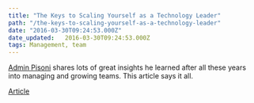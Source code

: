 ```yaml
---
title: "The Keys to Scaling Yourself as a Technology Leader"
path: "/the-keys-to-scaling-yourself-as-a-technology-leader"
date: "2016-03-30T09:24:53.000Z"
date_updated:   2016-03-30T09:24:53.000Z
tags: Management, team
---
```


[Admin Pisoni](https://www.linkedin.com/in/adam-pisoni-12340b1) shares lots of great insights he learned after all these years into managing and growing teams. This article says it all.

[Article](http://firstround.com/review/the-keys-to-scaling-yourself-as-a-technology-leader/)

